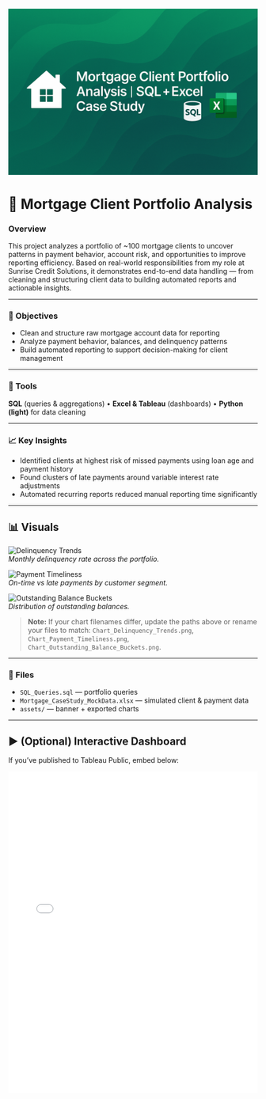![Banner](assets/mortgage_cover.png)

# 🏦 Mortgage Client Portfolio Analysis

### Overview
This project analyzes a portfolio of ~100 mortgage clients to uncover patterns in payment behavior, account risk, and opportunities to improve reporting efficiency. Based on real-world responsibilities from my role at Sunrise Credit Solutions, it demonstrates end-to-end data handling — from cleaning and structuring client data to building automated reports and actionable insights.

---

### 🎯 Objectives
- Clean and structure raw mortgage account data for reporting
- Analyze payment behavior, balances, and delinquency patterns
- Build automated reporting to support decision-making for client management

---

### 🧰 Tools
**SQL** (queries & aggregations) • **Excel & Tableau** (dashboards) • **Python (light)** for data cleaning

---

### 📈 Key Insights
- Identified clients at highest risk of missed payments using loan age and payment history  
- Found clusters of late payments around variable interest rate adjustments  
- Automated recurring reports reduced manual reporting time significantly

---

## 📊 Visuals

![Delinquency Trends](assets/Chart_Delinquency_Trends.png)  
*Monthly delinquency rate across the portfolio.*

![Payment Timeliness](assets/Chart_Payment_Timeliness.png)  
*On-time vs late payments by customer segment.*

![Outstanding Balance Buckets](assets/Chart_Outstanding_Balance_Buckets.png)  
*Distribution of outstanding balances.*

> **Note:** If your chart filenames differ, update the paths above or rename your files to match:
> `Chart_Delinquency_Trends.png`, `Chart_Payment_Timeliness.png`, `Chart_Outstanding_Balance_Buckets.png`.

---

### 📂 Files
- `SQL_Queries.sql` — portfolio queries  
- `Mortgage_CaseStudy_MockData.xlsx` — simulated client & payment data  
- `assets/` — banner + exported charts

---

## ▶️ (Optional) Interactive Dashboard
If you’ve published to Tableau Public, embed below:

<iframe
  src="YOUR_TABLEAU_PUBLIC_EMBED_URL"
  width="100%"
  height="650"
  frameborder="0"
  allowfullscreen
  title="Mortgage Portfolio Dashboard"
></iframe>
